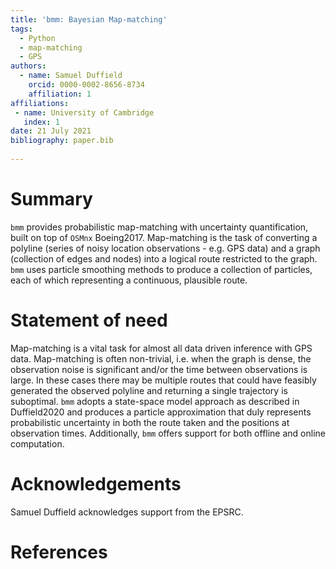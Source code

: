 ```yaml
---
title: 'bmm: Bayesian Map-matching'
tags:
  - Python
  - map-matching
  - GPS
authors:
  - name: Samuel Duffield
    orcid: 0000-0002-8656-8734
    affiliation: 1
affiliations:
 - name: University of Cambridge
   index: 1
date: 21 July 2021
bibliography: paper.bib
   
---
```


# Summary

`bmm` provides probabilistic map-matching with uncertainty quantification, built on top of `OSMnx` Boeing2017.
Map-matching is the task of converting a polyline (series of noisy location observations - e.g. GPS data)
and a graph (collection of edges and nodes) into a logical route restricted to the graph.
`bmm` uses particle smoothing methods to produce a collection of particles, each of which representing a
continuous, plausible route.

# Statement of need

Map-matching is a vital task for almost all data driven inference with GPS data.
Map-matching is often non-trivial, i.e. when the graph is dense, the observation noise is significant
and/or the time between observations is large. In these cases there may be multiple routes
that could have feasibly generated the observed polyline and returning a single trajectory is suboptimal.
`bmm` adopts a state-space model approach as described in Duffield2020
and produces a particle approximation that duly represents probabilistic
uncertainty in both the route taken and the positions at observation times. Additionally, `bmm` offers
support for both offline and online computation.


# Acknowledgements

Samuel Duffield acknowledges support from the EPSRC.

[comment]: <> (`bmm` is built on top of `OSMnx` [@Boeing2017] - a python package assisting with the retrieval and processing)

[comment]: <> (of OpenStreetMap data [@OpenStreetMap]. Although, `bmm` is applicable to be used on any suitably)

[comment]: <> (labelled NetworkX graph [@Hagberg2008].)

[comment]: <> (In addition, `bmm` utilises `numpy` [@Harris2020] and `numba` [@Lam2015] for fast scientific calculations,)

[comment]: <> (`pandas` [@Reback2020] and `geopandas` [@Jordahl2020] for spatial data storage and manipulation)

[comment]: <> (as well as `matplotlib` [@Hunter2007] for visualisation.)

# References